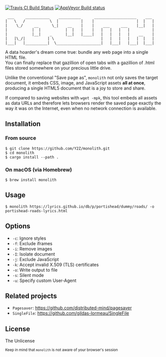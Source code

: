 [![Travis CI Build Status](https://travis-ci.org/Y2Z/monolith.svg?branch=master)](https://travis-ci.org/Y2Z/monolith)
[![AppVeyor Build status](https://ci.appveyor.com/api/projects/status/ae7soyjih8jg2bv7/branch/master?svg=true)](https://ci.appveyor.com/project/snshn/monolith/branch/master)

```
 ___     ___________    __________      ___________________    ___
|   \   /           \  |          |    |                   |  |   |
|    \_/     __      \_|    __    |    |    ___     ___    |__|   |
|           |  |           |  |   |    |   |   |   |   |          |
|           |__|    _      |__|   |____|   |   |   |   |    __    |
|   |\_/|          | \                     |   |   |   |   |  |   |
|___|   |__________|  \____________________|   |___|   |___|  |___|
```

A data hoarder's dream come true: bundle any web page into a single HTML file.  
You can finally replace that gazillion of open tabs with a gazillion of .html files stored somewhere on your precious little drive.

Unlike the conventional "Save page as", `monolith` not only saves the target document, it embeds CSS, image, and JavaScript assets **all at once**, producing a single HTML5 document that is a joy to store and share.

If compared to saving websites with `wget -mpk`, this tool embeds all assets as data URLs and therefore lets browsers render the saved page exactly the way it was on the Internet, even when no network connection is available.

## Installation

### From source
    $ git clone https://github.com/Y2Z/monolith.git
    $ cd monolith
    $ cargo install --path .

### On macOS (via Homebrew)
    $ brew install monolith

## Usage
    $ monolith https://lyrics.github.io/db/p/portishead/dummy/roads/ -o portishead-roads-lyrics.html

## Options
 - `-c`: Ignore styles
 - `-f`: Exclude iframes
 - `-i`: Remove images
 - `-I`: Isolate document
 - `-j`: Exclude JavaScript
 - `-k`: Accept invalid X.509 (TLS) certificates
 - `-o`: Write output to file
 - `-s`: Silent mode
 - `-u`: Specify custom User-Agent

## Related projects
 - `Pagesaver`: https://github.com/distributed-mind/pagesaver
 - `SingleFile`: https://github.com/gildas-lormeau/SingleFile

## License
The Unlicense

<!-- Microtext -->
<sub>Keep in mind that `monolith` is not aware of your browser's session</sub>
